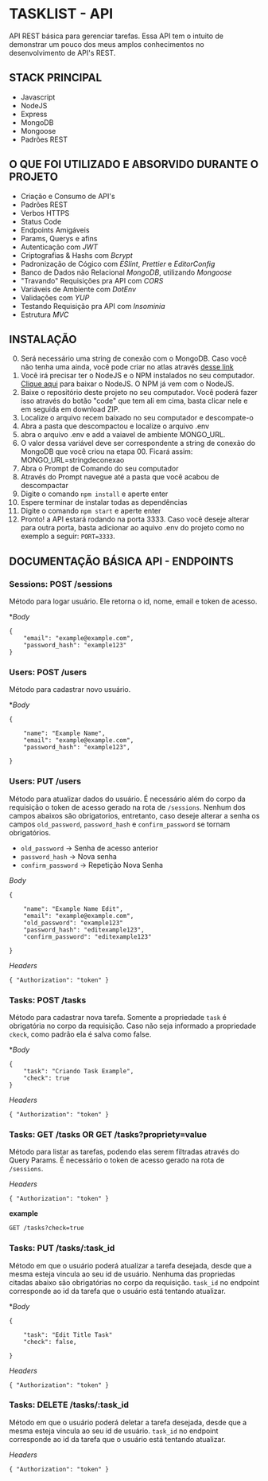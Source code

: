 # TASKLIST - API

API REST básica para gerenciar tarefas. Essa API tem o intuito de demonstrar um pouco dos meus amplos conhecimentos no desenvolvimento de API's REST.

## STACK PRINCIPAL

- Javascript
- NodeJS
- Express
- MongoDB
- Mongoose
- Padrões REST

## O QUE FOI UTILIZADO E ABSORVIDO DURANTE O PROJETO

- Criação e Consumo de API's
- Padrões REST
- Verbos HTTPS
- Status Code
- Endpoints Amigáveis
- Params, Querys e afins
- Autenticação com *JWT*
- Criptografias & Hashs com *Bcrypt*
- Padronização de Cógico com *ESlint*, *Prettier* e *EditorConfig*
- Banco de Dados não Relacional *MongoDB*, utilizando *Mongoose*
- "Travando" Requisições pra API com *CORS*
- Variáveis de Ambiente com *DotEnv*
- Validações com *YUP*
- Testando Requisição pra API com *Insominia*
- Estrutura *MVC*

## INSTALAÇÃO

00. Será necessário uma string de conexão com o MongoDB. Caso você não tenha uma ainda, você pode criar no atlas através [desse link](https://www.mongodb.com/cloud/atlas/register)
01. Você irá precisar ter o NodeJS e o NPM instalados no seu computador. [Clique aqui](https://nodejs.org/en/) para baixar o NodeJS. O NPM já vem com o NodeJS.
02. Baixe o repositório deste projeto no seu computador. Você poderá fazer isso através do botão "code" que tem ali em cima, basta clicar nele e em seguida em download ZIP.
03. Localize o arquivo recem baixado no seu computador e descompate-o
04. Abra a pasta que descompactou e localize o arquivo .env
05. abra o arquivo .env e add a vaiavel de ambiente MONGO_URL.
06. O valor dessa variável deve ser correspondente a string de conexão do MongoDB que você criou na etapa 00. Ficará assim: MONGO_URL=stringdeconexao
07. Abra o Prompt de Comando do seu computador
08. Através do Prompt navegue até a pasta que você acabou de descompactar
09. Digite o comando `npm install` e aperte enter
10. Espere terminar de instalar todas as dependências
11. Digite o comando `npm start` e aperte enter
12. Pronto! a API estará rodando na porta 3333. Caso você deseje alterar para outra porta, basta adicionar ao aquivo .env do projeto como no exemplo a seguir: `PORT=3333`.



## DOCUMENTAÇÃO BÁSICA API - ENDPOINTS

### Sessions: POST /sessions

Método para logar usuário. Ele retorna o id, nome, email e token de acesso.

**Body*
```
{
  	"email": "example@example.com",
  	"password_hash": "example123"
}

```

### Users: POST /users

Método para cadastrar novo usuário.

**Body*

```
{

	"name": "Example Name",
	"email": "example@example.com",
	"password_hash": "example123",

}

```

### Users: PUT /users

Método para atualizar dados do usuário. É necessário além do corpo da requisição o token de acesso gerado na rota de `/sessions`. Nenhum dos campos abaixos são obrigatorios, entretanto, caso deseje alterar a senha os campos `old_password`, `password_hash` e `confirm_password` se tornam obrigatórios.

- `old_password` -> Senha de acesso anterior
- `password_hash` -> Nova senha
- `confirm_password` -> Repetição Nova Senha

*Body*

```
{

	"name": "Example Name Edit",
	"email": "example@example.com",
	"old_password": "example123"
	"password_hash": "editexample123",
	"confirm_password": "editexample123"

}

```

*Headers*

```
{ "Authorization": "token" }

```

### Tasks: POST /tasks

Método para cadastrar nova tarefa. Somente a propriedade `task` é obrigatória no corpo da requisição. Caso não seja informado  a propriedade `ckeck`, como padrão ela é salva como false.

**Body*

```
{
	"task": "Criando Task Example",
	"check": true
}

```

*Headers*

```
{ "Authorization": "token" }

```


### Tasks: GET /tasks OR GET /tasks?propriety=value

Método para listar as tarefas, podendo elas serem filtradas através do Query Params. É necessário o token de acesso gerado na rota de `/sessions`.


*Headers*

```
{ "Authorization": "token" }

```

**example**

```
GET /tasks?check=true

```

### Tasks: PUT /tasks/:task_id

Método em que o usuário poderá atualizar a tarefa desejada, desde que a mesma esteja vincula ao seu id de usuário. Nenhuma das propriedas citadas abaixo são obrigatórias no corpo da requisição. `task_id` no endpoint corresponde ao id da tarefa que o usuário está tentando atualizar.

**Body*

```
{

	"task": "Edit Title Task"
	"check": false,

}

```

*Headers*

```
{ "Authorization": "token" }

```


### Tasks: DELETE /tasks/:task_id

Método em que o usuário poderá deletar a tarefa desejada, desde que a mesma esteja vincula ao seu id de usuário. `task_id` no endpoint corresponde ao id da tarefa que o usuário está tentando atualizar.

*Headers*

```
{ "Authorization": "token" }

```


